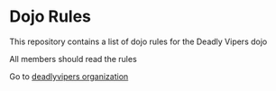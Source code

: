 Dojo Rules
==========

This repository contains a list of dojo rules for the Deadly Vipers dojo

All members should read the rules

Go to [deadlyvipers organization](https://github.com/deadlyvipers)


